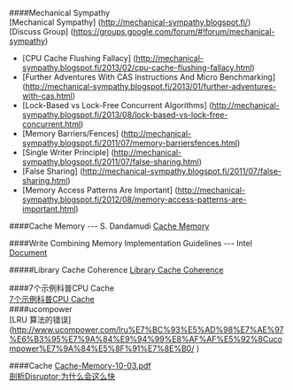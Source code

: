 ####Mechanical Sympathy     
[Mechanical Sympathy] (http://mechanical-sympathy.blogspot.fi/)     
[Discuss Group] (https://groups.google.com/forum/#!forum/mechanical-sympathy)    

- [CPU Cache Flushing Fallacy] (http://mechanical-sympathy.blogspot.fi/2013/02/cpu-cache-flushing-fallacy.html)     
- [Further Adventures With CAS Instructions And Micro Benchmarking] (http://mechanical-sympathy.blogspot.fi/2013/01/further-adventures-with-cas.html)    
- [Lock-Based vs Lock-Free Concurrent Algorithms] (http://mechanical-sympathy.blogspot.fi/2013/08/lock-based-vs-lock-free-concurrent.html)    
- [Memory Barriers/Fences] (http://mechanical-sympathy.blogspot.fi/2011/07/memory-barriersfences.html)    
- [Single Writer Principle] (http://mechanical-sympathy.blogspot.fi/2011/07/false-sharing.html)    
- [False Sharing] (http://mechanical-sympathy.blogspot.fi/2011/07/false-sharing.html)    
- [Memory Access Patterns Are Important]  (http://mechanical-sympathy.blogspot.fi/2012/08/memory-access-patterns-are-important.html)    


####Cache Memory --- S. Dandamudi
[Cache Memory](http://www.scs.carleton.ca/sivarama/org_book/org_book_web/slides/chap_1_versions/ch17_1.pdf)

####Write Combining Memory Implementation Guidelines --- Intel    
[Document](http://download.intel.com/design/PentiumII/applnots/24442201.pdf)   

#####Library Cache Coherence
[Library Cache Coherence](http://dspace.mit.edu/bitstream/handle/1721.1/62580/MIT-CSAIL-TR-2011-027.pdf?sequence=1)

####7个示例科普CPU Cache  
[7个示例科普CPU Cache ](http://coolshell.cn/articles/10249.html)    
####ucompower    
[LRU 算法的错误] (http://www.ucompower.com/lru%E7%BC%93%E5%AD%98%E7%AE%97%E6%B3%95%E7%9A%84%E9%94%99%E8%AF%AF%E5%92%8Cucompower%E7%9A%84%E5%8F%91%E7%8E%B0/ )

####Cache
[Cache-Memory-10-03.pdf](http://www.valleytalk.org/page/2/?s=cache	)     
[剖析Disruptor:为什么会这么快](http://mp.weixin.qq.com/mp/appmsg/show?__biz=MjM5NzQ3ODAwMQ==&appmsgid=10002729&itemidx=1&sign=627b5ea988a8fcbb2b48a1fe3d307c89#wechat_redirect)    
